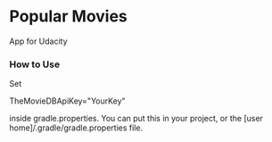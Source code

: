 # Popular Movies

App for Udacity

### How to Use

Set 

TheMovieDBApiKey="YourKey" 

inside gradle.properties.
You can put this in your project, or the [user home]/.gradle/gradle.properties file.